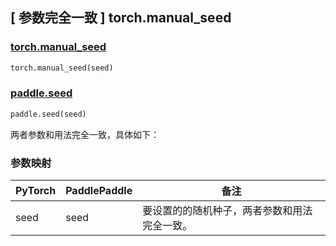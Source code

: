 ## [ 参数完全一致 ] torch.manual_seed

### [torch.manual_seed](https://pytorch.org/docs/stable/generated/torch.manual_seed.html#torch-manual-seed)

```python
torch.manual_seed(seed)
```

### [paddle.seed](https://www.paddlepaddle.org.cn/documentation/docs/zh/develop/api/paddle/seed_cn.html)

```python
paddle.seed(seed)
```

两者参数和用法完全一致，具体如下：

### 参数映射

| PyTorch       | PaddlePaddle | 备注                                                   |
| ------------- | ------------ | ------------------------------------------------------ |
| seed           |  seed          | 要设置的的随机种子，两者参数和用法完全一致。               |
